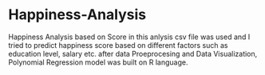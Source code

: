 # Happiness-Analysis
Happiness Analysis based on Score
in this anlysis csv file was used and I tried to predict happiness score based on different factors such as education level, salary etc. after data Proeprocesing and Data Visualization, Polynomial Regression model was built on R language. 
